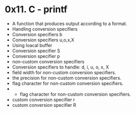 # 0x11. C - printf
* A function that produces output according to a format.
* Handling conversion specifiers
* Conversion specifiers b
* Conversion specifiers u,o,x,X
* Using loacal buffer
* Conversion specifier S
* Conversion specifier p
* non-custom conversion specifiers
* Conversion specifiers to handle: d, i, u, o, x, X
* field width for non-custom conversion specifiers.
* the precision for non-custom conversion specifiers.
* flag character for non-custom conversion specifiers.
* - flag character for non-custom conversion specifiers.
* custom conversion specifier r
* custom conversion specifier R
